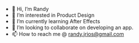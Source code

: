 - 👋 Hi, I’m Randy
- 👀 I’m interested in Product Design
- 🌱 I’m currently learning After Effects
- 💞️ I’m looking to collaborate on developing an app.
- 📫 How to reach me @ randy.jrios@gmail.com

<!---
ri0nardo/ri0nardo is a ✨ special ✨ repository because its `README.md` (this file) appears on your GitHub profile.
You can click the Preview link to take a look at your changes.
--->
